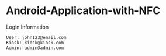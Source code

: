 # Android-Application-with-NFC

Login Information

	User: john123@email.com
	Kiosk: kiosk@kiosk.com
	Admin: admin@admin.com